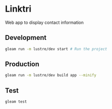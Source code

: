 # Linktri

Web app to display contact information

## Development

```sh
gleam run -m lustre/dev start # Run the project 
```

## Production

```sh
gleam run -m lustre/dev build app --minify
```

## Test

```sh
gleam test
```
